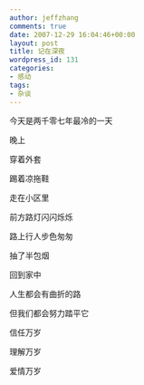 ```yaml
---
author: jeffzhang
comments: true
date: 2007-12-29 16:04:46+00:00
layout: post
title: 记在深夜
wordpress_id: 131
categories:
- 感动
tags:
- 杂谈
---
```


今天是两千零七年最冷的一天

晚上

穿着外套

踢着凉拖鞋

走在小区里

前方路灯闪闪烁烁

路上行人步色匆匆

抽了半包烟

回到家中

人生都会有曲折的路

但我们都会努力踏平它

信任万岁

理解万岁

爱情万岁
